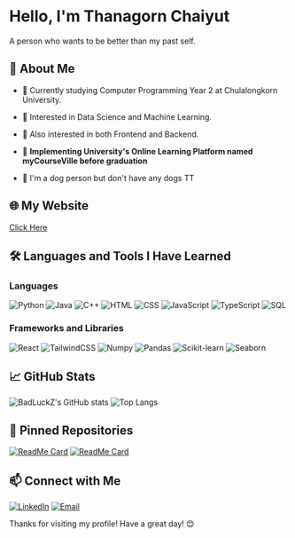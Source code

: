 # Hello, I'm Thanagorn Chaiyut

A person who wants to be better than my past self.

## 🚀 About Me

- 🔭 Currently studying Computer Programming Year 2 at Chulalongkorn University.
- 🌱 Interested in Data Science and Machine Learning.
- 🤔 Also interested in both Frontend and Backend.
  
- 🎯 **Implementing University's Online Learning Platform named myCourseVille before graduation**

- 🐶 I'm a dog person but don't have any dogs TT

## 🌐 My Website

[Click Here](https://badluckz.github.io/Project-MyPortfolio/)

## 🛠️ Languages and Tools I Have Learned

### Languages
![Python](https://img.shields.io/badge/-Python-000?&logo=Python)
![Java](https://img.shields.io/badge/-Java-000?&logo=Java)
![C++](https://img.shields.io/badge/-C++-000?&logo=C++)
![HTML](https://img.shields.io/badge/-HTML-000?&logo=HTML5)
![CSS](https://img.shields.io/badge/-CSS-000?&logo=CSS3)
![JavaScript](https://img.shields.io/badge/-JavaScript-000?&logo=JavaScript)
![TypeScript](https://img.shields.io/badge/-TypeScript-000?&logo=TypeScript)
![SQL](https://img.shields.io/badge/-SQL-000?&logo=MySQL)

### Frameworks and Libraries
![React](https://img.shields.io/badge/-React-000?&logo=React)
![TailwindCSS](https://img.shields.io/badge/-TailwindCSS-000?&logo=TailwindCSS)
![Numpy](https://img.shields.io/badge/-Numpy-000?&logo=Numpy)
![Pandas](https://img.shields.io/badge/-Pandas-000?&logo=Pandas)
![Scikit-learn](https://img.shields.io/badge/-Scikit--learn-000?&logo=scikit-learn)
![Seaborn](https://img.shields.io/badge/-Seaborn-000?&logo=Seaborn)

## 📈 GitHub Stats

![BadLuckZ's GitHub stats](https://github-readme-stats.vercel.app/api?username=BadLuckZ&show_icons=true&theme=radical)
![Top Langs](https://github-readme-stats.vercel.app/api/top-langs/?username=BadLuckZ&layout=compact&theme=radical)

## 📌 Pinned Repositories

[![ReadMe Card](https://github-readme-stats.vercel.app/api/pin/?username=BadLuckZ&repo=Project-Sandbox-Div-Centering)](https://github.com/BadLuckZ/Project-Sandbox-Div-Centering)
[![ReadMe Card](https://github-readme-stats.vercel.app/api/pin/?username=BadLuckZ&repo=Project-PixelSaga)](https://github.com/BadLuckZ/Project-PixelSaga)

## 📫 Connect with Me

[![LinkedIn](https://img.shields.io/badge/-LinkedIn-000?&logo=Linkedin)](https://www.linkedin.com/in/thanagorn-chaiyut-569936193)
[![Email](https://img.shields.io/badge/-Email-000?&logo=Gmail)](mailto:thanagorn8802@gmail.com)

Thanks for visiting my profile! Have a great day! 😊
